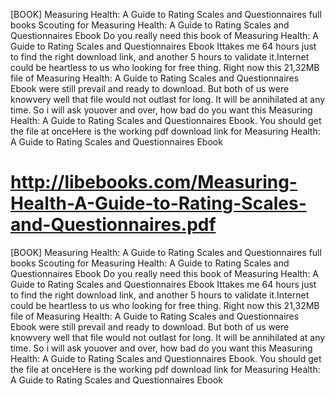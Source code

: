 [BOOK] Measuring Health: A Guide to Rating Scales and Questionnaires full books
Scouting for Measuring Health: A Guide to Rating Scales and Questionnaires Ebook Do you really need this book of Measuring Health: A Guide to Rating Scales and Questionnaires Ebook Ittakes me 64 hours just to find the right download link, and another 5 hours to validate it.Internet could be heartless to us who looking for free thing. Right now this 21,32MB file of Measuring Health: A Guide to Rating Scales and Questionnaires Ebook were still prevail and ready to download. But both of us were knowvery well that file would not outlast for long. It will be annihilated at any time. So i will ask youover and over, how bad do you want this Measuring Health: A Guide to Rating Scales and Questionnaires Ebook. You should get the file at onceHere is the working pdf download link for Measuring Health: A Guide to Rating Scales and Questionnaires Ebook
# http://libebooks.com/Measuring-Health-A-Guide-to-Rating-Scales-and-Questionnaires.pdf
[BOOK] Measuring Health: A Guide to Rating Scales and Questionnaires full books
Scouting for Measuring Health: A Guide to Rating Scales and Questionnaires Ebook Do you really need this book of Measuring Health: A Guide to Rating Scales and Questionnaires Ebook Ittakes me 64 hours just to find the right download link, and another 5 hours to validate it.Internet could be heartless to us who looking for free thing. Right now this 21,32MB file of Measuring Health: A Guide to Rating Scales and Questionnaires Ebook were still prevail and ready to download. But both of us were knowvery well that file would not outlast for long. It will be annihilated at any time. So i will ask youover and over, how bad do you want this Measuring Health: A Guide to Rating Scales and Questionnaires Ebook. You should get the file at onceHere is the working pdf download link for Measuring Health: A Guide to Rating Scales and Questionnaires Ebook
